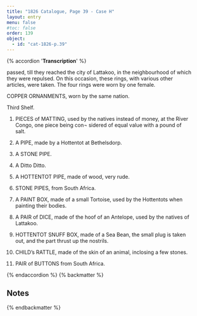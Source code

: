 ```yaml
---
title: "1826 Catalogue, Page 39 - Case H"
layout: entry
menu: false
#toc: false
order: 139
object:
  - id: "cat-1826-p.39"
---
```

{% accordion '**Transcription**' %}

passed, till they reached the city of Lattakoo, in the
neighbourhood of which they were repulsed. On this
occasion, these rings, with various other articles, were
taken. The four rings were worn by one female.

COPPER ORNANMENTS, worn by the same nation.


Third Shelf.


1. PIECES of MATTING, used by the natives instead of
money, at the River Congo, one piece being con¬
sidered of equal value with a pound of salt.

2. A PIPE, made by a Hottentot at Bethelsdorp.

3. A STONE PIPE.

4. A Ditto Ditto.

5. A HOTTENTOT PIPE, made of wood, very rude.

6. STONE PIPES, from South Africa.

7. A PAINT BOX, made of a small Tortoise, used by the
Hottentots when painting their bodies.

8. A PAIR of DICE, made of the hoof of an Antelope,
used by the natives of Lattakoo.

9. HOTTENTOT SNUFF BOX, made of a Sea Bean, the
small plug is taken out, and the part thrust up the
nostrils.

10. CHILD’s RATTLE, made of the skin of an animal,
inclosing a few stones.

11. PAIR of BUTTONS from South Africa.

{% endaccordion %}
{% backmatter %}

## Notes

{% endbackmatter %}
